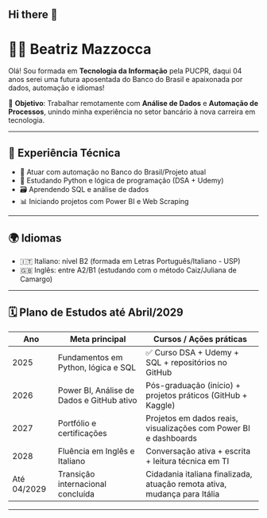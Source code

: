## Hi there 👋

# 👩‍💻 Beatriz Mazzocca

Olá! Sou formada em **Tecnologia da Informação** pela PUCPR, daqui 04 anos serei uma futura aposentada do Banco do Brasil e apaixonada por dados, automação e idiomas!

🎯 **Objetivo**: Trabalhar remotamente com **Análise de Dados** e **Automação de Processos**, unindo minha experiência no setor bancário à nova carreira em tecnologia.

---

## 💼 Experiência Técnica

- 🏦 Atuar com automação no Banco do Brasil/Projeto atual
- 🐍 Estudando Python e lógica de programação (DSA + Udemy)
- 🗃️ Aprendendo SQL e análise de dados
- 📊 Iniciando projetos com Power BI e Web Scraping

---

## 🌍 Idiomas

- 🇮🇹 Italiano: nível B2 (formada em Letras Português/Italiano - USP)
- 🇬🇧 Inglês: entre A2/B1 (estudando com o método Caiz/Juliana de Camargo)

---

## 🗓️ Plano de Estudos até Abril/2029

| Ano     | Meta principal                             | Cursos / Ações práticas                                                  |
|---------|--------------------------------------------|--------------------------------------------------------------------------|
| 2025    | Fundamentos em Python, lógica e SQL        | ✅ Curso DSA + Udemy + SQL + repositórios no GitHub                     |
| 2026    | Power BI, Análise de Dados e GitHub ativo  | Pós-graduação (início) + projetos práticos (GitHub + Kaggle)             |
| 2027    | Portfólio e certificações                  | Projetos em dados reais, visualizações com Power BI e dashboards         |
| 2028    | Fluência em Inglês e Italiano              | Conversação ativa + escrita + leitura técnica em TI                      |
| Até 04/2029 | Transição internacional concluída      | Cidadania italiana finalizada, atuação remota ativa, mudança para Itália |

---


